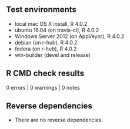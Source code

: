 

## Test environments

* local mac OS X install, R 4.0.2
* ubuntu 16.04 (on travis-ci), R 4.0.2
* Windows Server 2012 (on AppVeyor), R 4.0.2
* debian (on r-hub), R 4.0.2
* fedora (on r-hub), R 4.0.2
* win-builder (devel and release)


## R CMD check results

0 errors | 0 warnings | 0 notes


## Reverse dependencies

* There are no reverse dependencies.
